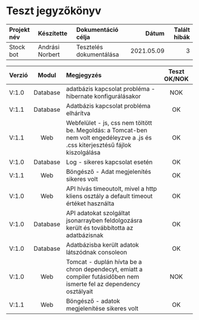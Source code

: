 # Teszt jegyzőkönyv

| Projekt név    | Készítette   | Dokumentáció célja | Dátum|Talált hibák|
| :-------- | :------- | :----  | ----:  |---:|
| Stock bot | Andrási Norbert | Tesztelés dokumentálása  | 2021.05.09 |3

| Verzió    | Modul | Megjegyzés | Teszt OK/NOK |
| :-------- | :-------: | :----  | :----:   |
|V:1.0|Database | adatbázis kapcsolat probléma - hibernate konfigurálásakor |NOK|
|V:1.1|Database | Adatbázis kapcsolat probléma elhárítva |OK|
|V:1.1|Web      | Webfelület - js, css nem töltött be. Megoldás: a Tomcat-ben nem volt engedéleyzve a .js és .css kiterjesztésű fájlok kiszolgálása |OK|
|V:1.0|Database | Log - sikeres kapcsolat esetén |OK|
|V:1.1|Web      | Böngésző - Adat megjelenítés sikeres volt |OK|
|V:1.0|Web      | API hívás timeoutolt, mivel a http kliens osztály a default timeout értéket használta |OK|
|V:1.0|Database | API adatokat szolgáltat jsonarrayben feldolgozásra került és továbbította az adatbázisnak |OK|
|V:1.0|Database | Adatbázisba került adatok látszódnak consoleon |OK|
|V:1.0|Web      | Tomcat - duplán hívta be a chron dependecyt, emiatt a compiler futásidőben nem ismerte fel az dependency osztályait |NOK|
|V:1.1|Web      | Böngésző - adatok megjelenítése sikeres volt |OK|
